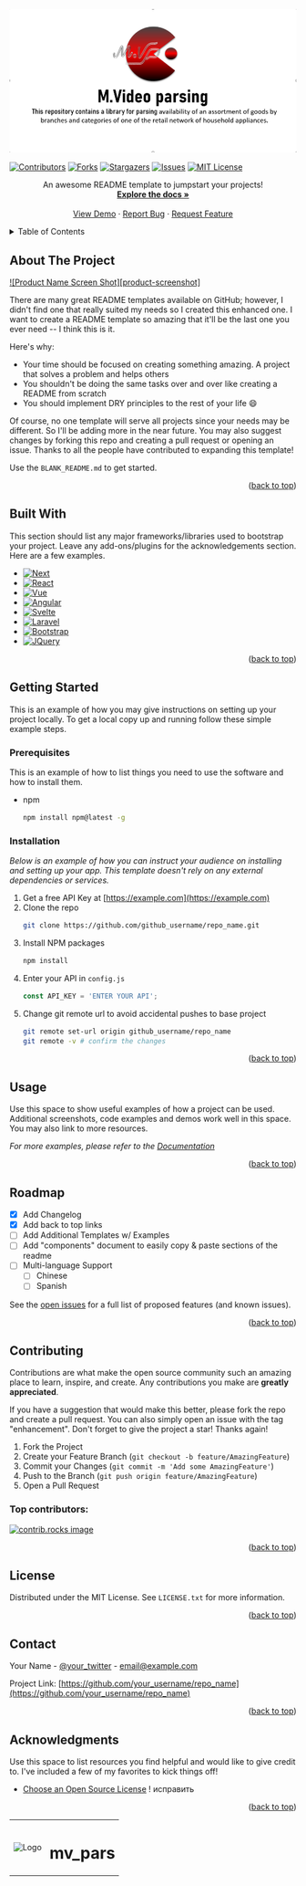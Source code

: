 <!-- Ссылка на проект: https://github.com/ArtemXYZ/mv_pars.git -->

<!-- "<a id="readme-top"></a>" - это Якорь (ищет в документе эту конструкцию при нажатии на
"[Вернуться наверх](#readme-top)": "ссылка наверх" в документе,  -->
<a id="readme-top"></a>


<!-- PROJECT MAIN LOGO | ГЛАВНОЕ ЛОГО ПРОЕКТА С КРАТКИМ ОПИСАНИЕМ -->

[![Product main_logo][main_logo]](https://github.com/ArtemXYZ/mv_pars)

<!-- PROJECT SHIELDS | ШИЛЬДИКИ-ССЫЛКИ -->
<!--
Здесь размещены ШИЛЬДИКИ-ССЫЛКИ на важные разделы документа.
Конструкция ссылок сделана по типу: ссылка на ссылку.
Переменные которые ссылаются на данную конструкцию, расположены внизу документа.
-->
[![Contributors][contributors-shield]][contributors-url]
[![Forks][forks-shield]][forks-url]
[![Stargazers][stars-shield]][stars-url]
[![Issues][issues-shield]][issues-url]
[![MIT License][license-shield]][license-url]
<!-- [![LinkedIn][linkedin-shield]][linkedin-url] -->


<p align="center">
An awesome README template to jumpstart your projects!
<br />
<a href="https://github.com/othneildrew/Best-README-Template"><strong>Explore the docs »</strong></a>
<br />
<br />
<a href="https://github.com/othneildrew/Best-README-Template">View Demo</a>
·
<a href="https://github.com/othneildrew/Best-README-Template/issues/new?labels=bug&template=bug-report---.md">Report Bug</a>
·
<a href="https://github.com/othneildrew/Best-README-Template/issues/new?labels=enhancement&template=feature-request---.md">Request Feature</a>
</p>




<!-- TABLE OF CONTENTS -->
<details>
  <summary>Table of Contents</summary>
  <ol>
    <li>
      <a href="#about-the-project">About The Project</a>
      <ul>
        <li><a href="#built-with">Built With</a></li>
      </ul>
    </li>
    <li>
      <a href="#getting-started">Getting Started</a>
      <ul>
        <li><a href="#prerequisites">Prerequisites</a></li>
        <li><a href="#installation">Installation</a></li>
      </ul>
    </li>
    <li><a href="#usage">Usage</a></li>
    <li><a href="#roadmap">Roadmap</a></li>
    <li><a href="#contributing">Contributing</a></li>
    <li><a href="#license">License</a></li>
    <li><a href="#contact">Contact</a></li>
    <li><a href="#acknowledgments">Acknowledgments</a></li>
  </ol>
</details>



<!-- ABOUT THE PROJECT -->
## About The Project

[![Product Name Screen Shot][product-screenshot]](https://github.com/ArtemXYZ/mv_pars)

There are many great README templates available on GitHub; however, I didn't find one that really suited my needs so I created this enhanced one. I want to create a README template so amazing that it'll be the last one you ever need -- I think this is it.

Here's why:
* Your time should be focused on creating something amazing. A project that solves a problem and helps others
* You shouldn't be doing the same tasks over and over like creating a README from scratch
* You should implement DRY principles to the rest of your life :smile:

Of course, no one template will serve all projects since your needs may be different. So I'll be adding more in the near future. You may also suggest changes by forking this repo and creating a pull request or opening an issue. Thanks to all the people have contributed to expanding this template!

Use the `BLANK_README.md` to get started.

<p align="right">(<a href="#readme-top">back to top</a>)</p>



## Built With

This section should list any major frameworks/libraries used to bootstrap your project. Leave any add-ons/plugins for the acknowledgements section. Here are a few examples.

* [![Next][Next.js]][Next-url]
* [![React][React.js]][React-url]
* [![Vue][Vue.js]][Vue-url]
* [![Angular][Angular.io]][Angular-url]
* [![Svelte][Svelte.dev]][Svelte-url]
* [![Laravel][Laravel.com]][Laravel-url]
* [![Bootstrap][Bootstrap.com]][Bootstrap-url]
* [![JQuery][JQuery.com]][JQuery-url]

<p align="right">(<a href="#readme-top">back to top</a>)</p>



<!-- GETTING STARTED -->
## Getting Started

This is an example of how you may give instructions on setting up your project locally.
To get a local copy up and running follow these simple example steps.

### Prerequisites

This is an example of how to list things you need to use the software and how to install them.
* npm
  ```sh
  npm install npm@latest -g
  ```

### Installation

_Below is an example of how you can instruct your audience on installing and setting up your app. This template doesn't rely on any external dependencies or services._

1. Get a free API Key at [https://example.com](https://example.com)
2. Clone the repo
   ```sh
   git clone https://github.com/github_username/repo_name.git
   ```
3. Install NPM packages
   ```sh
   npm install
   ```
4. Enter your API in `config.js`
   ```js
   const API_KEY = 'ENTER YOUR API';
   ```
5. Change git remote url to avoid accidental pushes to base project
   ```sh
   git remote set-url origin github_username/repo_name
   git remote -v # confirm the changes
   ```

<p align="right">(<a href="#readme-top">back to top</a>)</p>



<!-- USAGE EXAMPLES -->
## Usage

Use this space to show useful examples of how a project can be used. Additional screenshots, code examples and demos work well in this space. You may also link to more resources.

_For more examples, please refer to the [Documentation](https://example.com)_

<p align="right">(<a href="#readme-top">back to top</a>)</p>



<!-- ROADMAP -->
## Roadmap

- [x] Add Changelog
- [x] Add back to top links
- [ ] Add Additional Templates w/ Examples
- [ ] Add "components" document to easily copy & paste sections of the readme
- [ ] Multi-language Support
    - [ ] Chinese
    - [ ] Spanish

See the [open issues](https://github.com/othneildrew/Best-README-Template/issues) for a full list of proposed features (and known issues).

<p align="right">(<a href="#readme-top">back to top</a>)</p>



<!-- CONTRIBUTING -->
## Contributing

Contributions are what make the open source community such an amazing place to learn, inspire, and create. Any contributions you make are **greatly appreciated**.

If you have a suggestion that would make this better, please fork the repo and create a pull request. You can also simply open an issue with the tag "enhancement".
Don't forget to give the project a star! Thanks again!

1. Fork the Project
2. Create your Feature Branch (`git checkout -b feature/AmazingFeature`)
3. Commit your Changes (`git commit -m 'Add some AmazingFeature'`)
4. Push to the Branch (`git push origin feature/AmazingFeature`)
5. Open a Pull Request

### Top contributors:

<a href="https://github.com/othneildrew/Best-README-Template/graphs/contributors">
  <img src="https://contrib.rocks/image?repo=othneildrew/Best-README-Template" alt="contrib.rocks image" />
</a>

<p align="right">(<a href="#readme-top">back to top</a>)</p>



<!-- LICENSE -->
## License

Distributed under the MIT License. See `LICENSE.txt` for more information.

<p align="right">(<a href="#readme-top">back to top</a>)</p>



<!-- CONTACT -->
## Contact

Your Name - [@your_twitter](https://twitter.com/your_username) - email@example.com

Project Link: [https://github.com/your_username/repo_name](https://github.com/your_username/repo_name)

<p align="right">(<a href="#readme-top">back to top</a>)</p>



<!-- ACKNOWLEDGMENTS | Благодарности -->
## Acknowledgments

Use this space to list resources you find helpful and would like to give credit to. I've included a few of my favorites to kick things off!

* [Choose an Open Source License](https://choosealicense.com) ! исправить




<!-- back to top | На верх -->
<p align="right">(<a href="#readme-top">back to top</a>)</p>



<!-- MARKDOWN LINKS & IMAGES |  Ссылки на ресурсы (переменные для вставки в шаблоне документа) -->



[contributors-shield]:  https://img.shields.io/github/contributors/ArtemXYZ/mv_pars.svg?style=for-the-badge
[contributors-url]: https://github.com/ArtemXYZ/mv_pars/graphs/contributors
[forks-shield]: https://img.shields.io/github/forks/ArtemXYZ/mv_pars.svg?style=for-the-badge
[forks-url]: https://github.com/ArtemXYZ/mv_pars/network/members
[stars-shield]: https://img.shields.io/github/stars/ArtemXYZ/mv_pars.svg?style=for-the-badge
[stars-url]: https://github.com/ArtemXYZ/mv_pars/stargazers
[issues-shield]: https://img.shields.io/github/issues/ArtemXYZ/mv_pars.svg?style=for-the-badge
[issues-url]: https://github.com/ArtemXYZ/mv_pars/issues

<!-- License | Лицензия -->
[license-shield]: https://img.shields.io/github/license/ArtemXYZ/mv_pars.svg?style=for-the-badge
[license-url]: https://github.com/ArtemXYZ/mv_pars/blob/master/LICENSE.txt

<!-- linkedin | Соцсети -->
[linkedin-shield]: https://img.shields.io/badge/-LinkedIn-black.svg?style=for-the-badge&logo=linkedin&colorB=555
[linkedin-url]: https://linkedin.com/in/othneildrew

<!-- Logo | Лого  + [product-screenshot]: -->
[main_logo]: docs/images_project/logo.png
[logo_mini]: docs/images_project/lg.png

<!-- Logo + page home lib | Ссылки на библиотеки, используемые в разработке -->
[Next.js]: https://img.shields.io/badge/next.js-000000?style=for-the-badge&logo=nextdotjs&logoColor=white
[Next-url]: https://nextjs.org/
[React.js]: https://img.shields.io/badge/React-20232A?style=for-the-badge&logo=react&logoColor=61DAFB
[React-url]: https://reactjs.org/
[Vue.js]: https://img.shields.io/badge/Vue.js-35495E?style=for-the-badge&logo=vuedotjs&logoColor=4FC08D
[Vue-url]: https://vuejs.org/
[Angular.io]: https://img.shields.io/badge/Angular-DD0031?style=for-the-badge&logo=angular&logoColor=white
[Angular-url]: https://angular.io/
[Svelte.dev]: https://img.shields.io/badge/Svelte-4A4A55?style=for-the-badge&logo=svelte&logoColor=FF3E00
[Svelte-url]: https://svelte.dev/
[Laravel.com]: https://img.shields.io/badge/Laravel-FF2D20?style=for-the-badge&logo=laravel&logoColor=white
[Laravel-url]: https://laravel.com
[Bootstrap.com]: https://img.shields.io/badge/Bootstrap-563D7C?style=for-the-badge&logo=bootstrap&logoColor=white
[Bootstrap-url]: https://getbootstrap.com
[JQuery.com]: https://img.shields.io/badge/jQuery-0769AD?style=for-the-badge&logo=jquery&logoColor=white
[JQuery-url]: https://jquery.com

<!-- 
# Это библиотека предназначена для парсинга одной из торговой сети бытовой техники. #
Ссылка на репозиторий https://github.com/ArtemXYZ/mv_pars.git 
---
В данном инструменте используются как вспомогательные библиотеки:

   * SQLAlchemy,
   * APScheduler,
   * requests,
   * urllib
Данное хранилище содержит библиотеку для анализа наличия ассортимента товаров по филиалам и категориям 
   * одной из розничных сетей бытовой техники.

This repository contains a library for parsing availability of an assortment of goods by branches and categories of one of the retail network of household appliances. 
-->
<!-- PROJECT mini logo | Уменьшенный логотип -->
<table align="center">
  <tr>
    <td align="center" style="vertical-align: middle;">
      <img src=".venv/images_project/lg_min.gif" alt="Logo" width="50" height="45">
    </td>
    <td align="center" style="vertical-align: middle;">
      <h1>mv_pars</h1>
    </td>
  </tr>
</table>